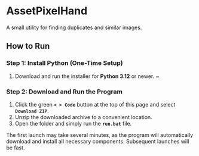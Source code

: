 # AssetPixelHand

A small utility for finding duplicates and similar images.

## How to Run

### Step 1: Install Python (One-Time Setup)

1. Download and run the installer for **Python 3.12** or newer. ~

### Step 2: Download and Run the Program

1. Click the green **`< > Code`** button at the top of this page and select **`Download ZIP`**.
2. Unzip the downloaded archive to a convenient location.
3. Open the folder and simply run the **`run.bat`** file.

The first launch may take several minutes, as the program will automatically download and install all necessary components. Subsequent launches will be fast.

